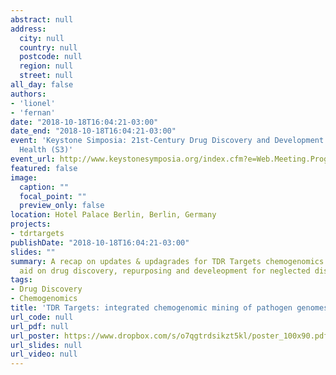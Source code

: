 ```yaml
---
abstract: null
address:
  city: null
  country: null
  postcode: null
  region: null
  street: null
all_day: false
authors:
- 'lionel'
- 'fernan'
date: "2018-10-18T16:04:21-03:00"
date_end: "2018-10-18T16:04:21-03:00"
event: 'Keystone Simposia: 21st-Century Drug Discovery and Development for Global
  Health (S3)'
event_url: http://www.keystonesymposia.org/index.cfm?e=Web.Meeting.Program&MeetingID=1650
featured: false
image:
  caption: ""
  focal_point: ""
  preview_only: false
location: Hotel Palace Berlin, Berlin, Germany
projects:
- tdrtargets
publishDate: "2018-10-18T16:04:21-03:00"
slides: ""
summary: A recap on updates & updagrades for TDR Targets chemogenomics resource to
  aid on drug discovery, repurposing and develeopment for neglected diseases
tags:
- Drug Discovery
- Chemogenomics
title: 'TDR Targets: integrated chemogenomic mining of pathogen genomes for drug discovery'
url_code: null
url_pdf: null
url_poster: https://www.dropbox.com/s/o7qgtrdsikzt5kl/poster_100x90.pdf?dl=0
url_slides: null
url_video: null
---
```

